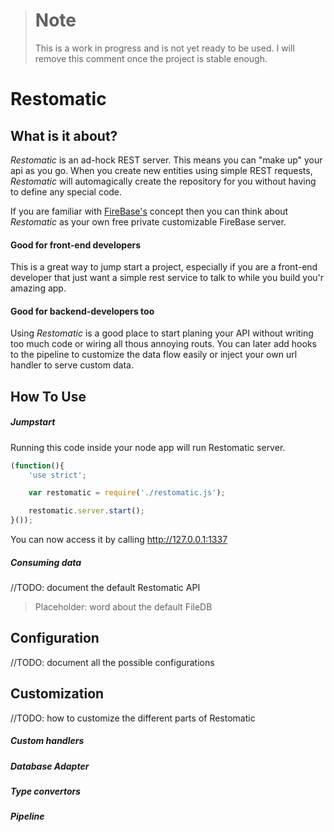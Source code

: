 > Note
> ====
> This is a work in progress and is not yet ready to be used.
> I will remove this comment once the project is stable enough.


Restomatic
=========
## What is it about?
*Restomatic* is an ad-hock REST server. This means you can "make up" your api as you go.
When you create new entities using simple REST requests, *Restomatic* will automagically
create the repository for you without having to define any special code.

If you are familiar with [FireBase's](https://www.firebase.com/) concept then you can think about
*Restomatic* as your own free private customizable FireBase server.

#### Good for front-end developers
This is a great way to jump start a project, especially if you are a front-end developer
that just want a simple rest service to talk to while you build you'r amazing app.

#### Good for backend-developers too
Using *Restomatic* is a good place to start planing your API without writing too much code
or wiring all thous annoying routs. You can later add hooks to the pipeline to customize the data
flow easily or inject your own url handler to serve custom data.

## How To Use

##### Jumpstart

Running this code inside your node app will run Restomatic server.

```javascript
(function(){
    'use strict';

    var restomatic = require('./restomatic.js');

    restomatic.server.start();
}());
```
You can now access it by calling http://127.0.0.1:1337

##### Consuming data

//TODO: document the default Restomatic API

> Placeholder: word about the default FileDB

## Configuration

//TODO: document all the possible configurations

## Customization

//TODO: how to customize the different parts of Restomatic
##### Custom handlers

##### Database Adapter

##### Type convertors

##### Pipeline